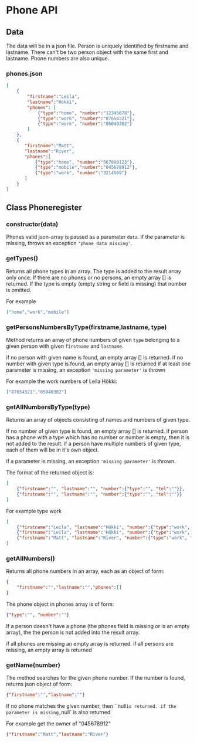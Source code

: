# Phone API

## Data

The data will be in a json file. Person is uniquely identified by firstname and lastname. There can't be two person object with the same first and lastname. Phone numbers are also unique.

### phones.json

```json
[
    {
        "firstname":"Leila",
        "lastname":"Hökki",
        "phones": [
            {"type":"home", "number":"12345678"},
            {"type":"work", "number":"87654321"},
            {"type":"work", "number":"05040302"}
        ]
    },
    {
       "firstname":"Matt",
       "lastname":"River",
       "phones":[
           {"type":"home", "number":"567890123"},
           {"type":"mobile","number":"045678912"},
           {"type":"work", "number":"3214569"}
       ] 
    }
]
```

## Class Phoneregister

### **constructor(data)**

Phones valid json-array is passed as a parameter `data`. If the parameter is missing, throws an exception `'phone data missing'`.

### **getTypes()**

Returns all phone types in an array. The type is added to the result array only once. If there are no phones or no persons, an empty array [] is returned. If the type is empty (empty string or field is missing) that number is omitted. 

For example
```json
["home","work","mobile"]
```

### **getPersonsNumbersByType(firstname,lastname, type)**

Method returns an array of phone numbers of given `type` belonging to a given person with given `firstname` and `lastname`.

if no person with given name is found, an empty array [] is returned.
if no number with given type is found, an empty array [] is returned
if at least one parameter is missing, an exception `'missing parameter'` is thrown

For example the work numbers of Leila Hökki:
```json
["87654321","05040302"]
```

### **getAllNumbersByType(type)**

Returns an array of objects consisting of names and numbers of given type. 

If no number of given type is found, an empty array [] is returned.
if person has a phone with a type which has no number or number is empty, then it is not added to the result.
if a person have multiple numbers of given type, each of them will be in it's own object.

if a parameter is missing, an exception `'missing parameter'` is thrown.

The format of the returned object is:

```json
[
    {"firstname":"", "lastname":"", "number":{"type":"", "tel":""}},
    {"firstname":"", "lastname":"", "number":{"type":"", "tel":""}}
]
```

For example type work
```json
[
    {"firstname":"Leila", "lastname":"Hökki", "number":{"type":"work", "tel":"87654321"}},
    {"firstname":"Leila", "lastname":"Hökki", "number":{"type":"work", "tel":"05040302"}},
    {"firstname":"Matt", "lastname":"River", "number":{"type":"work", "tel":"3214569"}}
]
```

### **getAllNumbers()**
Returns all phone numbers in an array, each as an object of form:
```json
{
    "firstname":"","lastname":"","phones":[] 
}
```

The phone object in phones array is of form:

```json
{"type":"", "number":""}
```

If a person doesn't have a phone (the phones field is missing or is an empty array), the the person is not added into the result array.

if all phones are missing an empty array is returned.
if all persons are missing, an empty array is returned

### **getName(number)**

The method searches for the given phone number. If the number is found, returns json object of form:

```json
{"firstname":"","lastname":""}
```

If no phone matches the given number, then ``null` is returned.
if the parameter is missing, `null` is also returned

For example get the owner of "045678912"
```json
{"firstname":"Matt","lastname":"River"}
```








